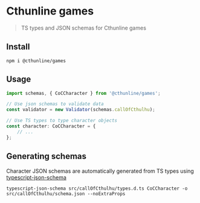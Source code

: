 # Cthunline games

> TS types and JSON schemas for Cthunline games

## Install

```shell
npm i @cthunline/games
```

## Usage

```typescript
import schemas, { CoCCharacter } from '@cthunline/games';

// Use json schemas to validate data
const validator = new Validator(schemas.callOfCthulhu);

// Use TS types to type character objects
const character: CoCCharacter = {
    // ...
};
```

## Generating schemas

Character JSON schemas are automatically generated from TS types using [typescript-json-schema](https://github.com/YousefED/typescript-json-schema)

```shell
typescript-json-schema src/callOfCthulhu/types.d.ts CoCCharacter -o src/callOfCthulhu/schema.json --noExtraProps
```
